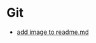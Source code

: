 # Git

* [add image to readme.md](https://github.com/learninglife-d/Chris-notes/tree/master/Git/add_image_readme)
